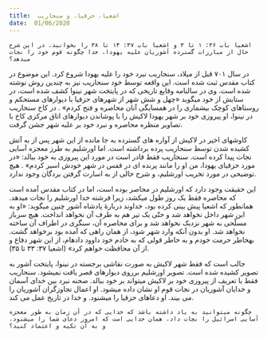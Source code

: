 ```yaml
---
title:  اشعیا، حزقیا، و سنحاریب
date:  01/06/2020
---
```


`اشعیا باب ۳۶: ۱ تا ۳ و اشعیا باب ۳۷: ۱۴ تا ۳۸ را بخوانید. در این شرح حال از مبارزات گسترده آشوریان علیه یهودا، خدا چگونه قوم خود را نجات میدهد؟`

در سال ۷۰۱ قبل از میلاد، سنحاریب نبرد خود را علیه یهودا شروع کرد. این موضوع در کتاب مقدس ثبت شده است. این واقعه توسط خود سنحاریب نیز به چندین روش نوشته شده است. وی در سالنامه وقایع تاریخی که در پایتخت شهر نینوا کشف شده است، در ستایش از خود میگوید «چهل و شش شهر از شهرهای حزقیا با دیوارهای مستحکم و روستاهای کوچک بیشماری را در همسایگی آنان محاصره و فتح کردم» . در کاخ سنحاریب در نینوا، او پیروزی خود بر شهر یهودا لاکیش را با پوشاندن دیوارهای اتاق مرکزی کاخ با تصاویر منظره محاصره و نبرد خود بر علیه شهر جشن گرفت.

کاوشهای اخیر در لاکیش از آواره های گسترده به جا مانده از این شهر پس از به آتش کشیده شدن توسط سنحاریب پرده برداشته است. اما اورشلیم به طرز معجزه آسایی نجات پیدا کرده است. سنحاریب فقط قادر است در مورد این پیروزی به خود ببالد: «در مورد حزقیای یهودا، من او را مانند پرنده ای در قفس در شهر خودش اسیر کردم» . هیچ توضیحی در مورد تخریب اورشلیم، و شرح حالی از به اسارت گرفتن بردگان وجود ندارد.

این حقیقت وجود دارد که اورشلیم در محاصر بوده است، اما در کتاب مقدس آمده است که محاصره فقط یک روز طول میکشد، زیرا فرشته خدا اورشلیم را نجات میدهد. همانطور که اشعیا پیش بینی کرده بود، خداوند دربارهٔ پادشاه آشور چنين میگويد: «او به این شهر داخل نخواهد شد و حتّی یک تیر هم به طرف آن نخواهد انداخت. هیچ سرباز مسلّحی به شهر نزدیک نخواهد شد و برای محاصره آن، سنگری در اطراف آن ساخته نخواهد شد. او بدون آنکه وارد شهر شود، از همان راهی که آمده بود برخواهد گشت. بهخاطر حرمت خودم و به خاطر قولی که به خادم خود داوود دادهام، از این شهر دفاع و از آن محافظت خواهم کرد» (اشعیا ۳۷: ۳۳ تا ۳۵).

جالب است که فقط شهر لاکیش به صورت نقاشی برجسته در نینوا، پایتخت آشور به تصویر کشیده شده است. تصویر اورشلیم برروی دیوارهای قصر یافت نمیشود. سنحاریب فقط با تعریف از پیروزی خود بر لاکیش میتواند بر خود ببالد. صحنه نبرد بین خدای آسمان و خدایان آشوریان در نجات قوم او نشان داده میشود. او اعمال تجاوزگران آشوریان را می بیند. او دعاهای حزقیا را میشنود. و خدا در تاریخ عمل می کند.

`چگونه میتوانید به یاد داشته باشد که خدایی که در آن زمان به طور معجزه آسایی اسرائیل را نجات داد، همان خدایی است که امروز دعای شما را میشنود، و به آن تکیه و اعتماد کنید؟`